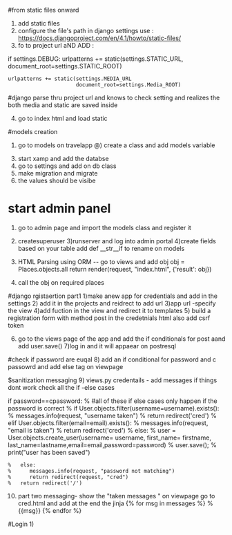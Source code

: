 #from static files onward 

1) add static files 
2) configure the file's path in django settings use : https://docs.djangoproject.com/en/4.1/howto/static-files/
3) fo to project url aND ADD :

if settings.DEBUG:
    urlpatterns += static(settings.STATIC_URL,
                          document_root=settings.STATIC_ROOT)
    
    urlpatterns += static(settings.MEDIA_URL
                          document_root=settings.Media_ROOT)

#django parse thru project url and knows to check setting and realizes the both media and static are saved inside 

4) go to index html and load static    


#models creation 
1) go to models on travelapp 
@) create a class and add models variable 
3. start xamp and add the databse 
4. go to settings and add on db class 
5. make migration and migrate 
6. the values should be visibe

# start admin panel 
1) go to admin page and import the models class and register it 
2) createsuperuser
3)runserver and log into admin portal
4)create fields based on your table 
add def __str__if to rename on models 

5) HTML Parsing using ORM -- go to views and add obj
 obj = Places.objects.all
    return render(request, "index.html", {'result': obj})

6) call the obj on required places 


#django rgistaertion part1
1)make anew app for credentials and add in the settings 
2) add it in the projects  and reidrect to add url
3)app url -specify the view 
4)add fuction in the view and redirect it to templates
5) build a registration form with method post in the credetnials html also add csrf token

6) go to the views page of the app and add the if conditionals for post aand add user.save()
7)log in and it will appaear on postresql 

#check if password are euqal 
8) add an if conditional for password and c passowrd and add else tag on viewpage

$sanitization messaging 
9) views.py credentails - add messages if things dont work check all the if -else cases

if password==cpassword:
    %      #all of these if else cases only happen if the password is correct
    %      if User.objects.filter(username=username).exists():
    %         messages.info(request, "username taken")
    %         return redirect('cred')
    %      elif User.objects.filter(email=email).exists():
    %         messages.info(request, "email is taken")
    %         return redirect('cred')
    %      else:
    %         user = User.objects.create_user(username= username, first_name= firstname, last_name=lastname,email=email,password=password)
    %         user.save();
    %      print("user has been saved")

    %   else:
    %      messages.info(request, "password not matching")
    %      return redirect(request, "cred")
    %   return redirect('/')

10) part two messaging- show the "taken messages " on viewpage 
go to cred.html and add at the end the jinja
 {% for msg in messages %}
    % {{msg}}
    {% endfor %}

#Login 
1)